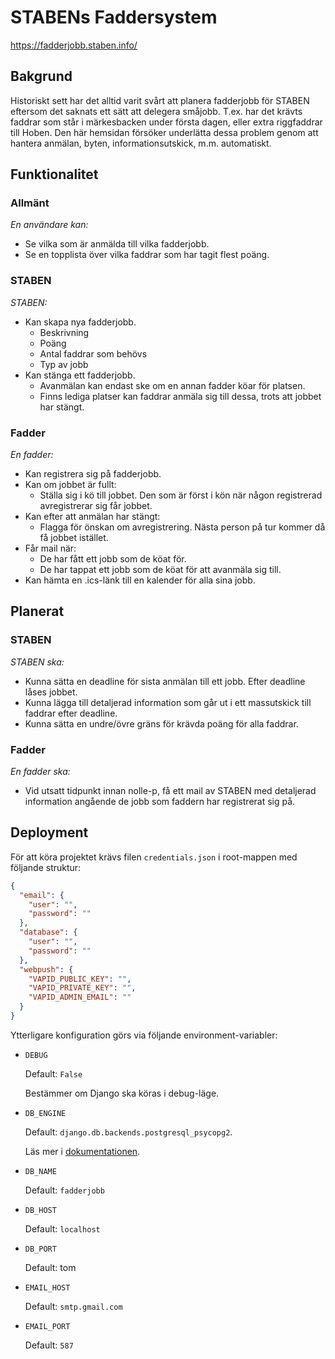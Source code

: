 # STABENs Faddersystem

https://fadderjobb.staben.info/

## Bakgrund

Historiskt sett har det alltid varit svårt att planera fadderjobb för STABEN
eftersom det saknats ett sätt att delegera småjobb. T.ex. har det krävts faddrar
som står i märkesbacken under första dagen, eller extra riggfaddrar till Hoben.
Den här hemsidan försöker underlätta dessa problem genom att hantera anmälan,
byten, informationsutskick, m.m. automatiskt.

## Funktionalitet

### Allmänt

_En användare kan:_

- Se vilka som är anmälda till vilka fadderjobb.
- Se en topplista över vilka faddrar som har tagit flest poäng.

### STABEN

_STABEN:_

- Kan skapa nya fadderjobb.
    - Beskrivning
    - Poäng
    - Antal faddrar som behövs
    - Typ av jobb
- Kan stänga ett fadderjobb.
    - Avanmälan kan endast ske om en annan fadder köar för platsen.
    - Finns lediga platser kan faddrar anmäla sig till dessa, trots att jobbet har stängt.

### Fadder

_En fadder:_

- Kan registrera sig på fadderjobb.
- Kan om jobbet är fullt:
    - Ställa sig i kö till jobbet. Den som är först i kön när någon registrerad avregistrerar sig får jobbet.
- Kan efter att anmälan har stängt:
    - Flagga för önskan om avregistrering. Nästa person på tur kommer då få jobbet istället.
- Får mail när:
    - De har fått ett jobb som de köat för.
    - De har tappat ett jobb som de köat för att avanmäla sig till.
- Kan hämta en .ics-länk till en kalender för alla sina jobb.

## Planerat

### STABEN

_STABEN ska:_

- Kunna sätta en deadline för sista anmälan till ett jobb. Efter deadline låses jobbet.
- Kunna lägga till detaljerad information som går ut i ett massutskick till faddrar efter deadline.
- Kunna sätta en undre/övre gräns för krävda poäng för alla faddrar.

### Fadder

_En fadder ska:_

- Vid utsatt tidpunkt innan nolle-p, få ett mail av STABEN med detaljerad
information angående de jobb som faddern har registrerat sig på.

## Deployment

För att köra projektet krävs filen `credentials.json` i root-mappen 
med följande struktur:

```json
{
  "email": {
    "user": "",
    "password": ""
  },
  "database": {
    "user": "",
    "password": ""
  },
  "webpush": {
    "VAPID_PUBLIC_KEY": "",
    "VAPID_PRIVATE_KEY": "",
    "VAPID_ADMIN_EMAIL": ""
  }
}
```

Ytterligare konfiguration görs via följande environment-variabler:

* `DEBUG`

    Default: `False`
    
    Bestämmer om Django ska köras i debug-läge.
    
* `DB_ENGINE`

    Default: `django.db.backends.postgresql_psycopg2`.
    
    Läs mer i
    [dokumentationen](https://docs.djangoproject.com/en/2.1/ref/databases/).

* `DB_NAME`

    Default: `fadderjobb`

* `DB_HOST`

    Default: `localhost`

* `DB_PORT`

    Default: tom

* `EMAIL_HOST`

    Default: `smtp.gmail.com`
    
* `EMAIL_PORT`

    Default: `587`
